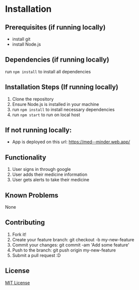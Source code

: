 # Installation
## Prerequisites (if running locally)
* install git
* install Node.js

## Dependencies (if running locally)
run `npm install` to install all dependencies

## Installation Steps (If running locally)
1. Clone the repository
2. Ensure Node.js is installed in your machine
3. run `npm install` to install necessary dependencies
4. run `npm start` to run on local host

## If not running locally:
* App is deployed on this url: https://med--minder.web.app/

## Functionality
1. User signs in through google
2. User adds their medicine information
3. User gets alerts to take their medicine

## Known Problems
None

## Contributing
1. Fork it!
2. Create your feature branch: git checkout -b my-new-feature
3. Commit your changes: git commit -am 'Add some feature'
4. Push to the branch: git push origin my-new-feature
5. Submit a pull request :D
   
## License
[MIT License](https://github.com/ucsb-cs148-w24/project-pj13-medminder?tab=MIT-1-ov-file)
